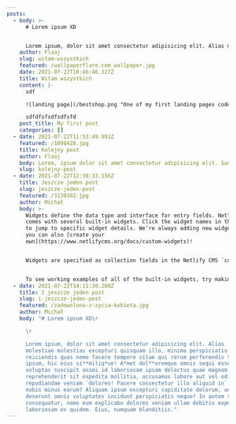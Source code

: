 ```yaml
---
posts:
  - body: >-
      # Lorem ipsum XD


      Lorem ipsum, dolor sit amet consectetur adipisicing elit. Alias molestiae molestias excepturi quisquam illo, minima perspiciatis reiciendis quas nemo facere tempore vitae qui rerum perferendis tenetur, ipsum, hic eius si**miliq*ue! A*met dol**oremque omnis sequi esse unde, voluptas suscipit animi id laboriosam ipsam delectus quae magnam earum reprehenderit sit expedita mollitia, accusamus labore aut vel odit optio repudiandae veniam `dolores! Facere consectetur illo aliquid in` ab quae nobis minus earum? Aliquam ipsum excepturi cupiditate dolorum, unde deserunt omnis voluptates incidunt perspiciatis neque? In autem sit consequatur, nemo eum explicabo dolores veniam ullam debitis expedita modi laboriosam ex quidem. Eius, numquam blanditiis.
    author: Flaaj
    slug: witam-wszystkich
    featured: /wallpaperflare.com_wallpaper.jpg
    date: 2021-07-22T10:46:46.327Z
    title: Witam wszystkich
    content: |-
      sdf

      ![landing page](/bestshop.png "One of my first landing pages coded")

      sdfdfsfsdfsdfsfd
    post_title: My first post
    categories: []
  - date: 2021-07-22T11:53:49.991Z
    featured: /1098428.jpg
    title: Kolejny post
    author: Flaaj
    body: Lorem, ipsum dolor sit amet consectetur adipisicing elit. Sunt laboriosam nesciunt nisi, illum necessitatibus quas iusto iste vero possimus optio? Tempore inventore iure beatae soluta consequatur necessitatibus, architecto veritatis distinctio rerum! Fuga quas accusantium, nam nulla ex cumque provident reprehenderit? Velit similique quis magnam non unde perspiciatis blanditiis facere dolor quod optio officiis explicabo, ex nulla mollitia dolore tempora nemo sed totam enim voluptatibus a! Delectus beatae minima sequi veritatis magnam rerum, exercitationem fugit commodi repellat magni, quaerat neque unde harum? Neque necessitatibus dignissimos ipsa assumenda ex asperiores voluptatibus porro numquam voluptatum voluptas. Voluptate similique facere delectus, consequatur placeat cupiditate.
    slug: kolejny-post
  - date: 2021-07-22T12:38:33.156Z
    title: Jeszcze jeden post
    slug: jeszcze-jeden-post
    featured: /3130382.jpg
    author: Michał
    body: >-
      Widgets define the data type and interface for entry fields. Netlify CMS
      comes with several built-in widgets. Click the widget names in the sidebar
      to jump to specific widget details. We’re always adding new widgets, and
      you can also [create your
      own](https://www.netlifycms.org/docs/custom-widgets)!


      Widgets are specified as collection fields in the Netlify CMS `config.yml` file. Note that [YAML syntax](https://en.wikipedia.org/wiki/YAML#Basic_components) allows lists and objects to be written in block or inline style, and the code samples below include a mix of both.


      To see working examples of all of the built-in widgets, try making a 'Kitchen Sink' collection item on the [CMS demo site](https://cms-demo.netlify.com/). (No login required: click the login button and the CMS will open.) You can refer to the demo [configuration code](https://github.com/netlify/netlify-cms/blob/master/dev-test/config.yml) to see how each field was configured.
  - date: 2021-07-22T14:11:30.208Z
    title: I jeszcze jeden post
    slug: i-jeszcze-jeden-post
    featured: /zadowolona-z-zycia-kobieta.jpg
    author: Michał
    body: "# Lorem ipsum XD\r

      \r

      Lorem ipsum, dolor sit amet consectetur adipisicing elit. Alias
      molestiae molestias excepturi quisquam illo, minima perspiciatis
      reiciendis quas nemo facere tempore vitae qui rerum perferendis tenetur,
      ipsum, hic eius si**miliq*ue! A*met dol**oremque omnis sequi esse unde,
      voluptas suscipit animi id laboriosam ipsam delectus quae magnam earum
      reprehenderit sit expedita mollitia, accusamus labore aut vel odit optio
      repudiandae veniam `dolores! Facere consectetur illo aliquid in` ab quae
      nobis minus earum? Aliquam ipsum excepturi cupiditate dolorum, unde
      deserunt omnis voluptates incidunt perspiciatis neque? In autem sit
      consequatur, nemo eum explicabo dolores veniam ullam debitis expedita modi
      laboriosam ex quidem. Eius, numquam blanditiis."
---
```

